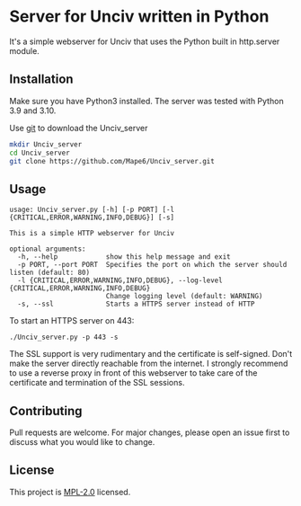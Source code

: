 # Server for Unciv written in Python

It's a simple webserver for Unciv that uses the Python built in http.server module.

## Installation

Make sure you have Python3 installed.
The server was tested with Python 3.9 and 3.10.

Use [git](https://git-scm.com) to download the Unciv_server

```bash
mkdir Unciv_server
cd Unciv_server
git clone https://github.com/Mape6/Unciv_server.git
```

## Usage

```
usage: Unciv_server.py [-h] [-p PORT] [-l {CRITICAL,ERROR,WARNING,INFO,DEBUG}] [-s]

This is a simple HTTP webserver for Unciv

optional arguments:
  -h, --help            show this help message and exit
  -p PORT, --port PORT  Specifies the port on which the server should listen (default: 80)
  -l {CRITICAL,ERROR,WARNING,INFO,DEBUG}, --log-level {CRITICAL,ERROR,WARNING,INFO,DEBUG}
                        Change logging level (default: WARNING)
  -s, --ssl             Starts a HTTPS server instead of HTTP
```

To start an HTTPS server on 443:
```
./Unciv_server.py -p 443 -s
```

The SSL support is very rudimentary and the certificate is self-signed. Don't make the server directly reachable from the internet.
I strongly recommend to use a reverse proxy in front of this webserver to take care of the certificate and termination of the SSL sessions.


## Contributing
Pull requests are welcome. For major changes, please open an issue first to discuss what you would like to change.


## License
This project is [MPL-2.0](https://github.com/Mape6/Unciv_server/blob/main/LICENSE) licensed.
